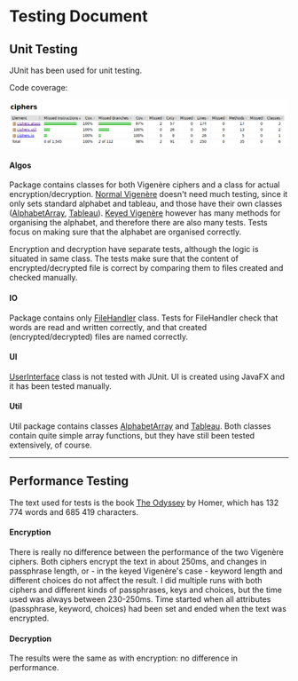 # Testing Document

## Unit Testing

JUnit has been used for unit testing.

Code coverage:

![](https://github.com/riinaalisah/Vigenere-ciphers/blob/master/documentation/pictures/coco.png)


#### Algos
Package contains classes for both Vigenère ciphers and a class for actual encryption/decryption. [Normal Vigenère](https://github.com/riinaalisah/Vigenere-ciphers/blob/master/src/main/java/ciphers/algos/NormalVigenere.java) doesn't need much testing, since it only sets standard alphabet and tableau, and those have their own classes ([AlphabetArray](https://github.com/riinaalisah/Vigenere-ciphers/blob/master/src/main/java/ciphers/util/AlphabetArray.java), [Tableau](https://github.com/riinaalisah/Vigenere-ciphers/blob/master/src/main/java/ciphers/util/Tableau.java)). [Keyed Vigenère](https://github.com/riinaalisah/Vigenere-ciphers/blob/master/src/main/java/ciphers/algos/KeyedVigenere.java) however has many methods for organising the alphabet, and therefore there are also many tests. Tests focus on making sure that the alphabet are organised correctly. 

Encryption and decryption have separate tests, although the logic is situated in same class. The tests make sure that the content of encrypted/decrypted file is correct by comparing them to files created and checked manually.

#### IO

Package contains only [FileHandler](https://github.com/riinaalisah/Vigenere-ciphers/blob/master/src/main/java/ciphers/io/FileHandler.java) class. Tests for FileHandler check that words are read and written correctly, and that created (encrypted/decrypted) files are named correctly.


#### UI

[UserInterface](https://github.com/riinaalisah/Vigenere-ciphers/blob/master/src/main/java/ciphers/ui/UserInterface.java) class is not tested with JUnit. UI is created using JavaFX and it has been tested manually.

#### Util

Util package contains classes [AlphabetArray](https://github.com/riinaalisah/Vigenere-ciphers/blob/master/src/main/java/ciphers/util/AlphabetArray.java) and [Tableau](https://github.com/riinaalisah/Vigenere-ciphers/blob/master/src/main/java/ciphers/util/Tableau.java). Both classes contain quite simple array functions, but they have still been tested extensively, of course.


---

## Performance Testing

The text used for tests is the book [The Odyssey](http://www.gutenberg.org/cache/epub/1727/pg1727.txt) by 
Homer, which has 132 774 words and 685 419 characters.

#### Encryption

There is really no difference between the performance of the two Vigenère ciphers. Both ciphers encrypt the text in about 250ms, and changes in passphrase length, or - in the keyed Vigenère's case - keyword length and different choices do not affect the result. I did multiple runs with both ciphers and different kinds of passphrases, keys and choices, but the time used was always between 230-250ms. Time started when all attributes (passphrase, keyword, choices) had been set and ended when the text was encrypted.


#### Decryption

The results were the same as with encryption: no difference in performance.

